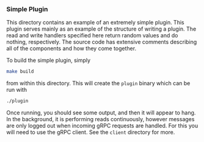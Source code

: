 ### Simple Plugin

This directory contains an example of an extremely simple plugin. This plugin
serves mainly as an example of the structure of writing a plugin. The read and
write handlers specified here return random values and do nothing, respectively.
The source code has extensive comments describing all of the components and how 
they come together. 

To build the simple plugin, simply
```bash
make build
```
from within this directory. This will create the `plugin` binary which can be
run with
```bash
./plugin
```

Once running, you should see some output, and then it will appear to hang. In
the background, it is performing reads continuously, however messages are only
logged out when incoming gRPC requests are handled. For this you will need to 
use the gRPC client. See the `client` directory for more.